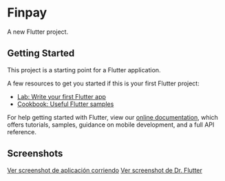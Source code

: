 # Finpay

A new Flutter project.

## Getting Started

This project is a starting point for a Flutter application.

A few resources to get you started if this is your first Flutter project:

- [Lab: Write your first Flutter app](https://flutter.dev/docs/get-started/codelab)
- [Cookbook: Useful Flutter samples](https://flutter.dev/docs/cookbook)

For help getting started with Flutter, view our
[online documentation](https://flutter.dev/docs), which offers tutorials,
samples, guidance on mobile development, and a full API reference.

## Screenshots

[Ver screenshot de aplicación corriendo](https://github.com/SexoSupremo/flutter-template-ucom/blob/main/.screens/PhonePixel%C3%B1.png)
[Ver screenshot de Dr. Flutter](https://github.com/SexoSupremo/flutter-template-ucom/blob/main/.screens/Dr.%20Flutter.png)
